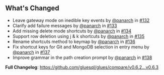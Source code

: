 ## What's Changed
* Leave gateway mode on inedible key events by [@panarch](https://github.com/panarch) in [#132](https://github.com/gluesql/glues/pull/132)
* Clarify add failure messages by [@panarch](https://github.com/panarch) in [#133](https://github.com/gluesql/glues/pull/133)
* Add missing delete mode shortcuts by [@panarch](https://github.com/panarch) in [#134](https://github.com/gluesql/glues/pull/134)
* Support row deletion using j & k shortcuts by [@panarch](https://github.com/panarch) in [#135](https://github.com/gluesql/glues/pull/135)
* Rename shortcuts method to keymap by [@panarch](https://github.com/panarch) in [#136](https://github.com/gluesql/glues/pull/136)
* Fix shortcut keys for Git and MongoDB selection in entry menu by [@panarch](https://github.com/panarch) in [#137](https://github.com/gluesql/glues/pull/137)
* Improve grammar in the path creation prompt by [@panarch](https://github.com/panarch) in [#138](https://github.com/gluesql/glues/pull/138)



**Full Changelog**: https://github.com/gluesql/glues/compare/v0.6.2...v0.6.3
